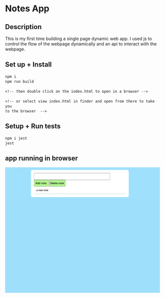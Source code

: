 # Notes App

## Description
  This is my first time building a single page dynamic web app. I used js to control the flow of the webpage dynamically and an api to interact with the webpage. 

## Set up + Install

```linux
npm i 
npm run build 

<!-- then double click on the index.html to open in a browser -->

<!-- or select view index.html in finder and open from there to take you 
to the browser  -->
```

## Setup + Run tests

```linux
npm i jest 
jest
```

## app running in browser 

![alt text](https://github.com/ruben-wilson/notesApp.js/blob/main/Screenshot%202022-09-22%20at%2012.20.27.png)
